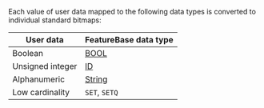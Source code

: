 Each value of user data mapped to the following data types is converted to individual standard bitmaps:

| User data | FeatureBase data type |
|---|---|
| Boolean | [BOOL](/docs/sql-guide/data-types/data-type-bool) |
| Unsigned integer | [ID](/docs/sql-guide/data-types/data-type-id) |
| Alphanumeric | [String](/docs/sql-guide/data-types/data-type-string) |
| Low cardinality | `SET`, `SETQ` |
